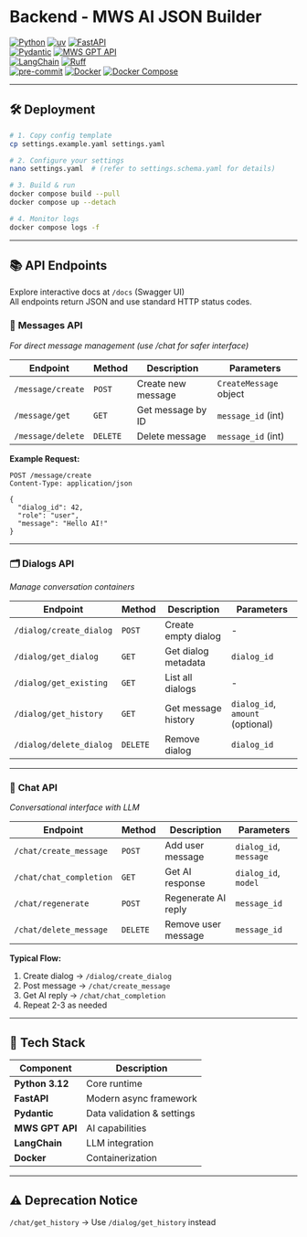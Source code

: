 # Backend - MWS AI JSON Builder

[![Python][Python]][Python-url] [![uv][uv]][uv-url] [![FastAPI][FastAPI]][FastAPI-url]  
[![Pydantic][Pydantic]][Pydantic-url] [![MWS GPT API][MWS-GPT-API]][MWS-GPT-API-url]  
[![LangChain][LangChain]][LangChain-url] [![Ruff][Ruff]][Ruff-url]  
[![pre-commit][pre-commit]][pre-commit-url] [![Docker][Docker]][Docker-url] [![Docker Compose][Docker-Compose]][Docker-Compose-url]

---

## 🛠️ Deployment

```bash
# 1. Copy config template
cp settings.example.yaml settings.yaml

# 2. Configure your settings
nano settings.yaml  # (refer to settings.schema.yaml for details)

# 3. Build & run
docker compose build --pull
docker compose up --detach

# 4. Monitor logs
docker compose logs -f
```

---

## 📚 API Endpoints

Explore interactive docs at `/docs` (Swagger UI)  
All endpoints return JSON and use standard HTTP status codes.

### 💬 **Messages API**  
_For direct message management (use /chat for safer interface)_

| Endpoint | Method | Description | Parameters |
|----------|--------|-------------|------------|
| `/message/create` | `POST` | Create new message | `CreateMessage` object |
| `/message/get` | `GET` | Get message by ID | `message_id` (int) |
| `/message/delete` | `DELETE` | Delete message | `message_id` (int) |

**Example Request:**
```http
POST /message/create
Content-Type: application/json

{
  "dialog_id": 42,
  "role": "user",
  "message": "Hello AI!"
}
```

---

### 🗂️ **Dialogs API**  
_Manage conversation containers_

| Endpoint | Method | Description | Parameters |
|----------|--------|-------------|------------|
| `/dialog/create_dialog` | `POST` | Create empty dialog | - |
| `/dialog/get_dialog` | `GET` | Get dialog metadata | `dialog_id` |
| `/dialog/get_existing` | `GET` | List all dialogs | - |
| `/dialog/get_history` | `GET` | Get message history | `dialog_id`, `amount` (optional) |
| `/dialog/delete_dialog` | `DELETE` | Remove dialog | `dialog_id` |

---

### 🤖 **Chat API**  
_Conversational interface with LLM_

| Endpoint | Method | Description | Parameters |
|----------|--------|-------------|------------|
| `/chat/create_message` | `POST` | Add user message | `dialog_id`, `message` |
| `/chat/chat_completion` | `GET` | Get AI response | `dialog_id`, `model` |
| `/chat/regenerate` | `POST` | Regenerate AI reply | `message_id` |
| `/chat/delete_message` | `DELETE` | Remove user message | `message_id` |

**Typical Flow:**
1. Create dialog → `/dialog/create_dialog`
2. Post message → `/chat/create_message`
3. Get AI reply → `/chat/chat_completion`
4. Repeat 2-3 as needed

---

## 🔧 Tech Stack

| Component | Description |
|-----------|-------------|
| **Python 3.12** | Core runtime |
| **FastAPI** | Modern async framework |
| **Pydantic** | Data validation & settings |
| **MWS GPT API** | AI capabilities |
| **LangChain** | LLM integration |
| **Docker** | Containerization |

---

## ⚠️ Deprecation Notice
`/chat/get_history` → Use `/dialog/get_history` instead

[Python]: https://img.shields.io/badge/Python_3.12-000000?style=for-the-badge&logo=python
[Python-url]: https://www.python.org/downloads/
[uv]: https://img.shields.io/badge/uv-000000?style=for-the-badge&logo=python
[uv-url]: https://github.com/astral-sh/uv
[FastAPI]: https://img.shields.io/badge/FastAPI-000000?style=for-the-badge&logo=fastapi
[FastAPI-url]: https://fastapi.tiangolo.com/
[Pydantic]: https://img.shields.io/badge/Pydantic-000000?style=for-the-badge&logo=pydantic
[Pydantic-url]: https://docs.pydantic.dev/latest/
[MWS-GPT-API]: https://img.shields.io/badge/MWS_GPT_API-000000?style=for-the-badge&logo=openai
[MWS-GPT-API-url]: https://api.gpt.mws.ru/
[LangChain]: https://img.shields.io/badge/LangChain-000000?style=for-the-badge&logo=langchain
[LangChain-url]: https://www.langchain.com/
[Ruff]: https://img.shields.io/badge/Ruff-000000?style=for-the-badge&logo=ruff
[Ruff-url]: https://docs.astral.sh/ruff/
[pre-commit]: https://img.shields.io/badge/pre--commit-000000?style=for-the-badge&logo=pre-commit
[pre-commit-url]: https://pre-commit.com/
[Docker]: https://img.shields.io/badge/Docker-000000?style=for-the-badge&logo=docker
[Docker-url]: https://www.docker.com/
[Docker-Compose]: https://img.shields.io/badge/Docker_Compose-000000?style=for-the-badge&logo=docker
[Docker-Compose-url]: https://docs.docker.com/compose/
